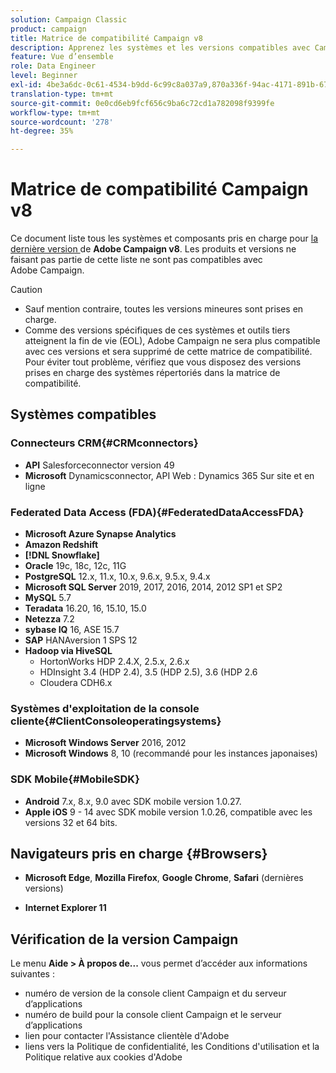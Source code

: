 ```yaml
---
solution: Campaign Classic
product: campaign
title: Matrice de compatibilité Campaign v8
description: Apprenez les systèmes et les versions compatibles avec Campaign v8
feature: Vue d’ensemble
role: Data Engineer
level: Beginner
exl-id: 4be3a6dc-0c61-4534-b9dd-6c99c8a037a9,870a336f-94ac-4171-891b-67614feef6ef,bebdd930-c7f6-4629-a489-3c704b33f058,d493e613-eb61-43b1-9c6d-1bd881af0734
translation-type: tm+mt
source-git-commit: 0e0cd6eb9fcf656c9ba6c72cd1a782098f9399fe
workflow-type: tm+mt
source-wordcount: '278'
ht-degree: 35%

---
```


# Matrice de compatibilité Campaign v8

Ce document liste tous les systèmes et composants pris en charge pour [la dernière version ](release-notes.md) de **Adobe Campaign v8**. Les produits et versions ne faisant pas partie de cette liste ne sont pas compatibles avec Adobe Campaign.

>[!CAUTION]
>
>* Sauf mention contraire, toutes les versions mineures sont prises en charge.
>* Comme des versions spécifiques de ces systèmes et outils tiers atteignent la fin de vie (EOL), Adobe Campaign ne sera plus compatible avec ces versions et sera supprimé de cette matrice de compatibilité. Pour éviter tout problème, vérifiez que vous disposez des versions prises en charge des systèmes répertoriés dans la matrice de compatibilité.


## Systèmes compatibles

### Connecteurs CRM{#CRMconnectors}

* **API** Salesforceconnector version 49
* **Microsoft** Dynamicsconnector, API Web : Dynamics 365 Sur site et en ligne

### Federated Data Access (FDA){#FederatedDataAccessFDA}

* **Microsoft Azure Synapse Analytics**
* **Amazon Redshift**
* **[!DNL Snowflake]**
* **Oracle** 19c, 18c, 12c, 11G
* **PostgreSQL** 12.x, 11.x, 10.x, 9.6.x, 9.5.x, 9.4.x
* **Microsoft SQL Server** 2019, 2017, 2016, 2014, 2012 SP1 et SP2
* **MySQL** 5.7
* **Teradata** 16.20, 16, 15.10, 15.0
* **Netezza**  7.2
* **sybase IQ** 16, ASE 15.7
* **SAP** HANAversion 1 SPS 12
* **Hadoop via HiveSQL**
   * HortonWorks HDP 2.4.X, 2.5.x, 2.6.x
   * HDInsight 3.4 (HDP 2.4), 3.5 (HDP 2.5), 3.6 (HDP 2.6
   * Cloudera CDH6.x

### Systèmes d&#39;exploitation de la console cliente{#ClientConsoleoperatingsystems}

* **Microsoft Windows Server** 2016, 2012
* **Microsoft Windows** 8, 10 (recommandé pour les instances japonaises)

### SDK Mobile{#MobileSDK}

* **Android** 7.x, 8.x, 9.0 avec SDK mobile version 1.0.27.
* **Apple iOS** 9 - 14 avec SDK mobile version 1.0.26, compatible avec les versions 32 et 64 bits.

## Navigateurs pris en charge {#Browsers}

* **Microsoft Edge**,  **Mozilla Firefox**,  **Google Chrome**,  **Safari**  (dernières versions)

* **Internet Explorer 11**

## Vérification de la version Campaign

Le menu **Aide > À propos de...** vous permet d’accéder aux informations suivantes :

* numéro de version de la console client Campaign et du serveur d’applications
* numéro de build pour la console client Campaign et le serveur d’applications
* lien pour contacter l&#39;Assistance clientèle d&#39;Adobe
* liens vers la Politique de confidentialité, les Conditions d&#39;utilisation et la Politique relative aux cookies d&#39;Adobe
